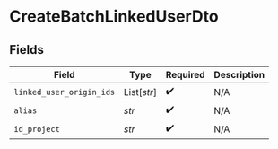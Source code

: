 # CreateBatchLinkedUserDto


## Fields

| Field                    | Type                     | Required                 | Description              |
| ------------------------ | ------------------------ | ------------------------ | ------------------------ |
| `linked_user_origin_ids` | List[*str*]              | :heavy_check_mark:       | N/A                      |
| `alias`                  | *str*                    | :heavy_check_mark:       | N/A                      |
| `id_project`             | *str*                    | :heavy_check_mark:       | N/A                      |